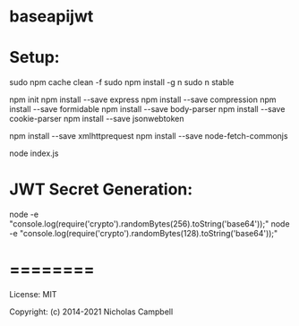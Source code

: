 # baseapijwt

Setup:
========
sudo npm cache clean -f
sudo npm install -g n
sudo n stable

npm init
npm install --save express
npm install --save compression
npm install --save formidable
npm install --save body-parser
npm install --save cookie-parser
npm install --save jsonwebtoken

npm install --save xmlhttprequest
npm install --save node-fetch-commonjs

node index.js

JWT Secret Generation:
========
node -e "console.log(require('crypto').randomBytes(256).toString('base64'));"
node -e "console.log(require('crypto').randomBytes(128).toString('base64'));"

========
========

License: MIT

Copyright: (c) 2014-2021 Nicholas Campbell
